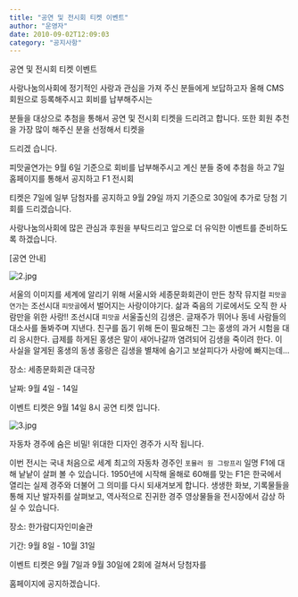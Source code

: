 ```yaml
---
title: "공연 및 전시회 티켓 이벤트"
author: "운영자"
date: 2010-09-02T12:09:03
category: "공지사항"
---
```


공연 및 전시회 티켓 이벤트

사랑나눔의사회에 정기적인 사랑과 관심을 가져 주신 분들에게 보답하고자 올해 CMS회원으로 등록해주시고 회비를 납부해주시는

분들을 대상으로 추첨을 통해서 공연 및 전시회 티켓을 드리려고 합니다. 또한 회원 추천을 가장 많이 해주신 분을 선정해서 티켓을

드리겠 습니다.

피맛골연가는 9월 6일 기준으로 회비를 납부해주시고 계신 분들 중에 추첨을 하고 7일 홈페이지를 통해서 공지하고 F1 전시회

티켓은 7일에 일부 담첨자를 공지하고 9월 29일 까지 기준으로 30일에 추가로 당첨 기회를 드리겠습니다.

사랑나눔의사회에 많은 관심과 후원을 부탁드리고 앞으로 더 유익한 이벤트를 준비하도록 하겠습니다.

[공연 안내]

![2.jpg](/files/attach/images/1585/620/001/37c227d1db990c7f3b016146d298ff84)

서울의 이미지를 세계에 알리기 위해 서울시와 세종문화회관이 만든 창작 뮤지컬 `피맛골 연가`는 조선시대 `피맛골`에서 벌어지는 사랑이야기다. 삶과 죽음의 기로에서도 오직 한 사람만을 위한 사랑!! 조선시대 `피맛골` 서울출신의 김생은. 글재주가 뛰어나 동네 사람들의 대소사를 돌봐주며 지낸다. 친구를 돕기 위해 돈이 필요해진 그는 홍생의 과거 시험을 대리 응시한다. 급제를 하게된 홍생은 말이 새어나갈까 염려되어 김생을 죽이려 한다. 이 사실을 알게된 홍생의 동생 홍랑은 김생을 별채에 숨기고 보살피다가 사랑에 빠지는데...

장소: 세종문화회관 대극장

날짜: 9월 4일 - 14일

이벤트 티켓은 9월 14일 8시 공연 티켓 입니다.

![3.jpg](/files/attach/images/1585/620/001/d23772a605f3c761b137c576190e3328)

자동차 경주에 숨은 비밀! 위대한 디자인 경주가 시작 됩니다.

이번 전시는 국내 처음으로 세계 최고의 자동차 경주인 `포뮬러 원 그랑프리` 일명 F1에 대해 낱낱이 살펴 볼 수 있습니다. 1950년에 시작해 올해로 60해를 맞는 F1은 한국에서 열리는 실제 경주와 더불어 그 의미를 다시 되새겨보게 합니다. 생생한 화보, 기록물들을 통해 지난 발자취를 살펴보고, 역사적으로 진귀한 경주 영상물들을 전시장에서 감상 하실 수 있습니다.

장소: 한가람디자인미술관

기간: 9월 8일 - 10월 31일

이벤트 티켓은 9월 7일과 9월 30일에 2회에 걸쳐서 당첨자를

홈페이지에 공지하겠습니다.

